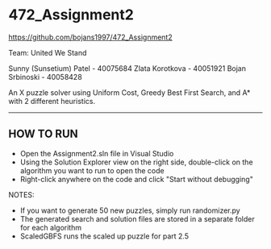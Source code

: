 # 472_Assignment2
https://github.com/bojans1997/472_Assignment2

Team: United We Stand

Sunny (Sunsetium) Patel - 40075684
Zlata Korotkova - 40051921
Bojan Srbinoski - 40058428

An X puzzle solver using Uniform Cost, Greedy Best First Search, and A* with 2 different heuristics.

-----------
HOW TO RUN
-----------

- Open the Assignment2.sln file in Visual Studio
- Using the Solution Explorer view on the right side, double-click on the algorithm you want to run to open the code
- Right-click anywhere on the code and click "Start without debugging"

NOTES:

- If you want to generate 50 new puzzles, simply run randomizer.py
- The generated search and solution files are stored in a separate folder for each algorithm
- ScaledGBFS runs the scaled up puzzle for part 2.5
